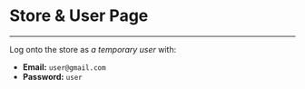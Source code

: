 # Store & User Page 

---

Log onto the store as *a temporary user* with:
 - **Email:**  ```user@gmail.com```
 - **Password:** ```user``` 